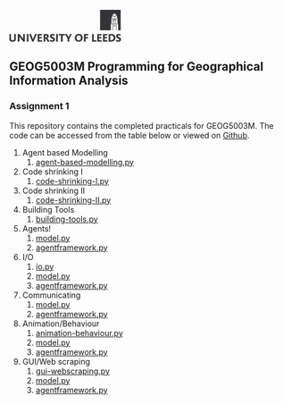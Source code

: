 ![University of Leeds](images/uol.jpg)

## GEOG5003M Programming for Geographical Information Analysis
### Assignment 1

This repository contains the completed practicals for GEOG5003M. The code can be accessed from the table below or viewed on [Github](https://github.com/javidyousaf/GEOG5003M_ASSIGNMENT_1).

1. Agent based Modelling
    1. [agent-based-modelling.py](src/agent-based-modelling/agent-based-modelling.py)
1. Code shrinking I
    1. [code-shrinking-I.py](src/code-shrinking/code-shrinking-I.py)
1. Code shrinking II
    1. [code-shrinking-II.py](src/code-shrinking/code-shrinking-II.py)    
1. Building Tools
    1. [building-tools.py](src/building-tools/building-tools.py)
1. Agents!
    1. [model.py](src/agents/model.py)
    1. [agentframework.py](src/agents/agentframework.py)
1. I/O
    1. [io.py](src/io/io.py)
    1. [model.py](src/io/model.py)
    1. [agentframework.py](src/io/agentframework.py)
1. Communicating
    1. [model.py](src/communicating/model.py)
    1. [agentframework.py](src/communicating/agentframework.py)
1. Animation/Behaviour
    1. [animation-behaviour.py](src/animation/animation-behaviour.py)
    1. [model.py](src/animation/model.py)
    1. [agentframework.py](src/animation/agentframework.py)
1. GUI/Web scraping
    1. [gui-webscraping.py](src/gui-webscraping/gui-webscraping.py)
    1. [model.py](src/gui-webscraping/model.py)
    1. [agentframework.py](src/gui-webscraping/agentframework.py)

